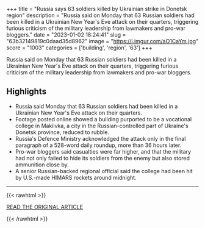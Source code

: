 +++
title = "Russia says 63 soldiers killed by Ukrainian strike in Donetsk region"
description = "Russia said on Monday that 63 Russian soldiers had been killed in a Ukrainian New Year's Eve attack on their quarters, triggering furious criticism of the military leadership from lawmakers and pro-war bloggers."
date = "2023-01-02 18:24:41"
slug = "63b32149819c0daad35d8962"
image = "https://i.imgur.com/aO1CaYm.jpg"
score = "1003"
categories = ['building', 'region', '63']
+++

Russia said on Monday that 63 Russian soldiers had been killed in a Ukrainian New Year's Eve attack on their quarters, triggering furious criticism of the military leadership from lawmakers and pro-war bloggers.

## Highlights

- Russia said Monday that 63 Russian soldiers had been killed in a Ukrainian New Year's Eve attack on their quarters.
- Footage posted online showed a building purported to be a vocational college in Makiivka, a city in the Russian-controlled part of Ukraine's Donetsk province, reduced to rubble.
- Russia's Defence Ministry acknowledged the attack only in the final paragraph of a 528-word daily roundup, more than 36 hours later.
- Pro-war bloggers said casualties were far higher, and that the military had not only failed to hide its soldiers from the enemy but also stored ammunition close by.
- A senior Russian-backed regional official said the college had been hit by U.S.-made HIMARS rockets around midnight.

---

{{< rawhtml >}}
  <p class="article-category">
    <a target="_blank" href="https://www.reuters.com/world/europe/ukraine-shells-donetsks-makiivka-hitting-military-quarters-officials-2023-01-01/">READ THE ORIGINAL ARTICLE</a>
  </p>
{{< /rawhtml >}}
